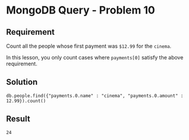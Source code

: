 # MongoDB Query - Problem 10

## Requirement

Count all the people whose first payment was `$12.99` for the `cinema`.

In this lesson, you only count cases where `payments[0]` satisfy the above requirement.

## Solution

```agg
db.people.find({"payments.0.name" : "cinema", "payments.0.amount" : 12.99}).count()
```

## Result

```result
24
```
